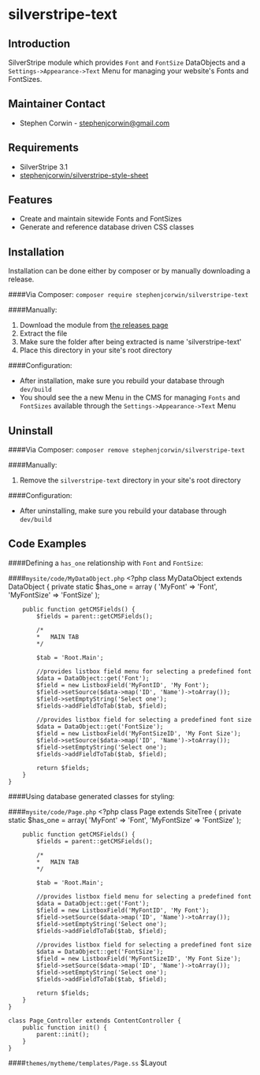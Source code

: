 silverstripe-text
=======================================

Introduction
---------------------------------------
SilverStripe module which provides `Font` and `FontSize` DataObjects and a `Settings->Appearance->Text` Menu for managing your website's Fonts and FontSizes.

Maintainer Contact
---------------------------------------
-   Stephen Corwin - <stephenjcorwin@gmail.com>
   
Requirements
---------------------------------------
-   SilverStripe 3.1
-   [stephenjcorwin/silverstripe-style-sheet](https://github.com/stephenjcorwin/silverstripe-style-sheet)

Features
---------------------------------------
-   Create and maintain sitewide Fonts and FontSizes
-   Generate and reference database driven CSS classes

Installation
---------------------------------------
Installation can be done either by composer or by manually downloading a release.

####Via Composer:
`composer require stephenjcorwin/silverstripe-text`

####Manually:
1.   Download the module from [the releases page](https://github.com/stephenjcorwin/silverstripe-text/releases)
2.   Extract the file
3.   Make sure the folder after being extracted is name 'silverstripe-text'
4.   Place this directory in your site's root directory

####Configuration:
-   After installation, make sure you rebuild your database through `dev/build`
-	You should see the a new Menu in the CMS for managing `Fonts` and `FontSizes` available through the `Settings->Appearance->Text` Menu

Uninstall
---------------------------------------
####Via Composer:
`composer remove stephenjcorwin/silverstripe-text`

####Manually:
1.   Remove the `silverstripe-text` directory in your site's root directory

####Configuration:
-   After uninstalling, make sure you rebuild your database through `dev/build`

Code Examples
---------------------------------------
####Defining a `has_one` relationship with `Font` and `FontSize`:

####`mysite/code/MyDataObject.php`
    <?php
    class MyDataObject extends DataObject {
        private static $has_one = array (
            'MyFont' => 'Font',
            'MyFontSize' => 'FontSize'
        );
    
        public function getCMSFields() {
            $fields = parent::getCMSFields();
    
            /*
            *   MAIN TAB
            */
    
            $tab = 'Root.Main';
            
            //provides listbox field menu for selecting a predefined font
            $data = DataObject::get('Font');
            $field = new ListboxField('MyFontID', 'My Font');
    	    $field->setSource($data->map('ID', 'Name')->toArray());
    	    $field->setEmptyString('Select one');
    	    $fields->addFieldToTab($tab, $field);
            
            //provides listbox field for selecting a predefined font size
    	    $data = DataObject::get('FontSize');
    	    $field = new ListboxField('MyFontSizeID', 'My Font Size');
    	    $field->setSource($data->map('ID', 'Name')->toArray());
    	    $field->setEmptyString('Select one');
    	    $fields->addFieldToTab($tab, $field);
    
            return $fields;
    	}
    }

####Using database generated classes for styling:

####`mysite/code/Page.php`
    <?php
    class Page extends SiteTree {
    	private static $has_one = array(
    		'MyFont' => 'Font',
            'MyFontSize' => 'FontSize'
		);

		public function getCMSFields() {
            $fields = parent::getCMSFields();
    
            /*
            *   MAIN TAB
            */
    
            $tab = 'Root.Main';
            
            //provides listbox field menu for selecting a predefined font
    	    $data = DataObject::get('Font');
    	    $field = new ListboxField('MyFontID', 'My Font');
    	    $field->setSource($data->map('ID', 'Name')->toArray());
    	    $field->setEmptyString('Select one');
    	    $fields->addFieldToTab($tab, $field);
            
            //provides listbox field for selecting a predefined font size
    	    $data = DataObject::get('FontSize');
    	    $field = new ListboxField('MyFontSizeID', 'My Font Size');
    	    $field->setSource($data->map('ID', 'Name')->toArray());
    	    $field->setEmptyString('Select one');
    	    $fields->addFieldToTab($tab, $field);
    
            return $fields;
    	}
    }

    class Page_Controller extends ContentController {
    	public function init() {
			parent::init();
		}
    }

####`themes/mytheme/templates/Page.ss`
    <!DOCTYPE html>
	<html>
		<body
			class="
				<% if $MyFont %>$MyFont.CSSClass<% end_if %>
				<% if $MyFontSize %>$MyFontSize.CSSClass<% end_if %>
			"
		>
			$Layout
		</body>
	</html>